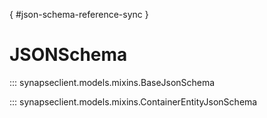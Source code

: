 [](){ #json-schema-reference-sync }
# JSONSchema

::: synapseclient.models.mixins.BaseJsonSchema

::: synapseclient.models.mixins.ContainerEntityJsonSchema
